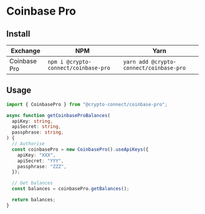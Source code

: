 # Coinbase Pro

## Install

| Exchange     | NPM                                  | Yarn                                    |
| ------------ | ------------------------------------ | --------------------------------------- |
| Coinbase Pro | `npm i @crypto-connect/coinbase-pro` | `yarn add @crypto-connect/coinbase-pro` |

## Usage

```ts
import { CoinbasePro } from "@crypto-connect/coinbase-pro";

async function getCoinbaseProBalances(
  apiKey: string,
  apiSecret: string,
  passphrase: string,
) {
  // Authorise
  const coinbasePro = new CoinbasePro().useApiKeys({
    apiKey: "XXX",
    apiSecret: "YYY",
    passphrase: "ZZZ",
  });

  // Get balances
  const balances = coinbasePro.getBalances();

  return balances;
}
```

